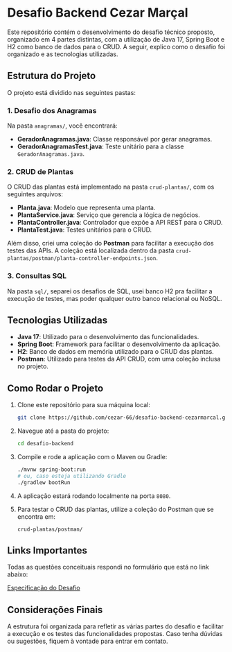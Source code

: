# Desafio Backend Cezar Marçal

Este repositório contém o desenvolvimento do desafio técnico proposto, organizado em 4 partes distintas, com a utilização de Java 17, Spring Boot e H2 como banco de dados para o CRUD. A seguir, explico como o desafio foi organizado e as tecnologias utilizadas.

## Estrutura do Projeto

O projeto está dividido nas seguintes pastas:

### 1. **Desafio dos Anagramas**
Na pasta `anagramas/`, você encontrará:
- **GeradorAnagramas.java**: Classe responsável por gerar anagramas.
- **GeradorAnagramasTest.java**: Teste unitário para a classe `GeradorAnagramas.java`.

### 2. **CRUD de Plantas**
O CRUD das plantas está implementado na pasta `crud-plantas/`, com os seguintes arquivos:
- **Planta.java**: Modelo que representa uma planta.
- **PlantaService.java**: Serviço que gerencia a lógica de negócios.
- **PlantaController.java**: Controlador que expõe a API REST para o CRUD.
- **PlantaTest.java**: Testes unitários para o CRUD.

Além disso, criei uma coleção do **Postman** para facilitar a execução dos testes das APIs. A coleção está localizada dentro da pasta `crud-plantas/postman/planta-controller-endpoints.json`.

### 3. **Consultas SQL**
Na pasta `sql/`, separei os desafios de SQL, usei banco H2 pra facilitar a execução de testes, mas poder qualquer outro banco relacional ou NoSQL.

## Tecnologias Utilizadas

- **Java 17**: Utilizado para o desenvolvimento das funcionalidades.
- **Spring Boot**: Framework para facilitar o desenvolvimento da aplicação.
- **H2**: Banco de dados em memória utilizado para o CRUD das plantas.
- **Postman**: Utilizado para testes da API CRUD, com uma coleção inclusa no projeto.

## Como Rodar o Projeto

1. Clone este repositório para sua máquina local:
    ```bash
    git clone https://github.com/cezar-66/desafio-backend-cezarmarcal.git
    ```

2. Navegue até a pasta do projeto:
    ```bash
    cd desafio-backend
    ```

3. Compile e rode a aplicação com o Maven ou Gradle:
    ```bash
    ./mvnw spring-boot:run
    # ou, caso esteja utilizando Gradle
    ./gradlew bootRun
    ```

4. A aplicação estará rodando localmente na porta `8080`.

5. Para testar o CRUD das plantas, utilize a coleção do Postman que se encontra em:
    ```
    crud-plantas/postman/
    ```

## Links Importantes
Todas as questões conceituais respondi no formulário que está no link abaixo:

[Especificação do Desafio](https://docs.google.com/document/d/1T0TA91LVzMSHuMbwKsNaS1z_1js9ixG4G3GwYUrbLa4/edit?usp=sharing)

## Considerações Finais

A estrutura foi organizada para refletir as várias partes do desafio e facilitar a execução e os testes das funcionalidades propostas. Caso tenha dúvidas ou sugestões, fiquem à vontade para entrar em contato.
